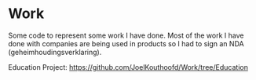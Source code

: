 # Work
Some code to represent some work I have done. Most of the work I have done with companies are being used in products so I had to sign an NDA (geheimhoudingsverklaring).

Education Project: https://github.com/JoelKouthoofd/Work/tree/Education
